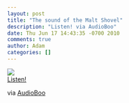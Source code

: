 ```yaml
---
layout: post
title: "The sound of the Malt Shovel"
description: "Listen! via AudioBoo"
date: Thu Jun 17 14:43:35 -0700 2010
comments: true
author: Adam
categories: []
---
```


<img src="http://audioboo.fm/boos/142437-the-sound-of-the-malt-shovel.jpg" /><br /><object type="application/x-shockwave-flash" height="129" width="400"><param name="movie" value="http://boos.audioboo.fm/swf/fullsize_player.swf" /><param name="scale" value="noscale" /><param name="salign" value="lt" /><param name="bgColor" value="#FFFFFF" /><param name="allowScriptAccess" value="always" /><param name="wmode" value="window" /><param name="FlashVars" value="mp3=http%3A%2F%2Faudioboo.fm%2Fboos%2F142437-the-sound-of-the-malt-shovel.mp3&amp;mp3Author=adambird&amp;mp3LinkURL=http%3A%2F%2Faudioboo.fm%2Fboos%2F142437-the-sound-of-the-malt-shovel&amp;mp3Title=The+sound+of+the+Malt+Shovel&amp;mp3Time=09.42pm+17+Jun+2010" /><a href="http://audioboo.fm/boos/142437-the-sound-of-the-malt-shovel.mp3">Listen!</a></object>

<div class="posterous_quote_citation">via <a href="http://audioboo.fm/boos/142437-the-sound-of-the-malt-shovel">AudioBoo</a></div>